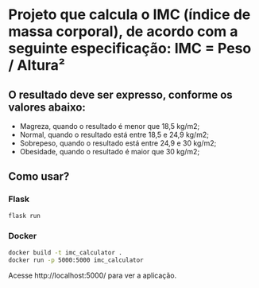 # Projeto que calcula o IMC (índice de massa corporal), de acordo com a seguinte especificação: IMC = Peso / Altura²

## O resultado deve ser expresso, conforme os valores abaixo:

* Magreza, quando o resultado é menor que 18,5 kg/m2;
* Normal, quando o resultado está entre 18,5 e 24,9 kg/m2;
* Sobrepeso, quando o resultado está entre 24,9 e 30 kg/m2;
* Obesidade, quando o resultado é maior que 30 kg/m2;


## Como usar?

### Flask

```bash
flask run
```

### Docker

```bash
docker build -t imc_calculator .
docker run -p 5000:5000 imc_calculator
```

Acesse http://localhost:5000/ para ver a aplicação.